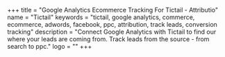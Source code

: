 +++
title = "Google Analytics Ecommerce Tracking For Tictail - Attributio"
name = "Tictail"
keywords = "tictail, google analytics, commerce, ecommerce, adwords, facebook, ppc, attribution, track leads, conversion tracking"
description = "Connect Google Analytics with Tictail to find our where your leads are coming from. Track leads from the source - from search to ppc."
logo = ""
+++
